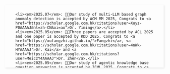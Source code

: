<style>  
    .scrollable-area {  
        max-height: 180px;  
        overflow-y: auto;  
        box-shadow: 2px 2px 5px rgba(0, 0, 0, 0.1);  
        padding: 10px;  
    }
    .pdf {
        text-decoration: none;
        color: #122c8b;
    }
    .code {
        text-decoration: none;
        color: #122c8b;
    }
    .title{
        color: #374798;
    }
</style>  
<div class="scrollable-area">  
    <ul>
      
    <li><em>2025.07</em>: 🥳🥳Our study of multi-LLM based graph anomaly detection is accepted by ACM MM 2025, Congrats to <a href="https://scholar.google.com.hk/citations?user=Xuyz-P0AAAAJ&hl=zh-CN&oi=ao">Dr. Yiming</a>.</li>
    <li><em>2025.05</em>: 🎉🎉Three papers are accepted by ACL 2025 and one paper is accepted by KDD 2025, Congrats to <a href="https://xufangzhi.github.io/">Fangzhi</a>, <a href="https://scholar.google.com.hk/citations?user=4nWk-HYAAAAJ">Dr. Kai</a> and <a href="https://scholar.google.com.hk/citations?user=MeiczY4AAAAJ">Dr. Zhen</a>.</li>
    <li><em>2025.05</em>: 🥳🥳Our study of agentic knowledge base question answering is accepted by ICML 2025, Congrats to <a href="https://lhrlab.github.io/">Haoran</a>.</li>
    <li><em>2025.04</em>: 🎉🎉Two papers are accepted by IJCAI 2025, Congrats to <a href="https://scholar.google.com.hk/citations?user=44HREuQAAAAJ">Jingying</a> and Jiangfeng.</li>
    <li><em>2025.04</em>: 🎉🎉Two papers are accepted by SIGIR 2025, Congrats to Yaxian and Tianzhe.</li>
    <li><em>2025.04</em>: 🥳🥳Our study of diffusion-based difference-aware medical VQA is accepted by IEEE TIP.</li>
    <li><em>2025.01</em>: 🥳🥳Our logical reasoning evaluation study of LLMs is accepted by IEEE TKDE.</li>
    <li><em>2024.11</em>: 🥳🥳Our survey paper on Multimodel Healthcare is accepted by Information Fusion (2023 IF 14.7).</li>
    <li><em>2024.11</em>: 🚀🚀CFPs: Our Special Issue of <a href="https://www.sciencedirect.com/special-issue/1025C5HLZVJ">GenAI for Information Fusion</a> in Information Fusion (2023 IF 14.7).</li>
    <li><em>2024.02</em>: 🚀🚀CFPs: Our Special Issue of <a href="https://www.ieeesmc.org/wp-content/uploads/2024/02/Multimodal-Representation-and-Reasoning-for-Social-Computing-CFP.pdf">Multimodal Representation and Reasoning for Social Computing</a> in IEEE TCSS (2023 IF 4.5).</li>

    </ul>  
</div>  
